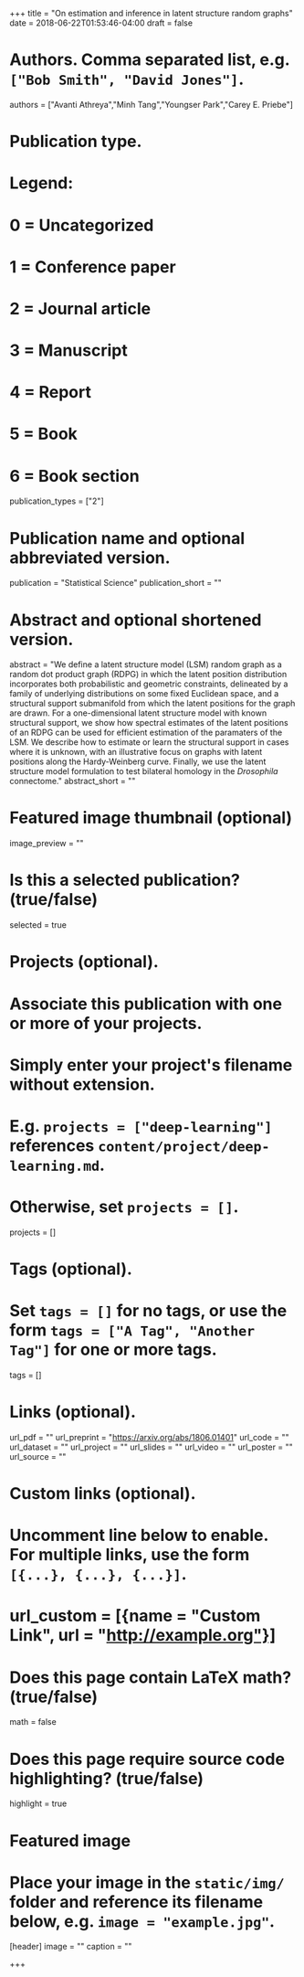 +++
title = "On estimation and inference in latent structure random graphs"
date = 2018-06-22T01:53:46-04:00
draft = false

# Authors. Comma separated list, e.g. `["Bob Smith", "David Jones"]`.
authors = ["Avanti Athreya","Minh Tang","Youngser Park","Carey E. Priebe"]

# Publication type.
# Legend:
# 0 = Uncategorized
# 1 = Conference paper
# 2 = Journal article
# 3 = Manuscript
# 4 = Report
# 5 = Book
# 6 = Book section
publication_types = ["2"]

# Publication name and optional abbreviated version.
publication = "Statistical Science"
publication_short = ""

# Abstract and optional shortened version.
abstract = "We define a latent structure model (LSM) random graph as a random dot product graph (RDPG) in which the latent position distribution incorporates both probabilistic and geometric constraints, delineated by a family of underlying distributions on some fixed Euclidean space, and a structural support submanifold from which the latent positions for the graph are drawn. For a one-dimensional latent structure model with known structural support, we show how spectral estimates of the latent positions of an RDPG can be used for efficient estimation of the paramaters of the LSM. We describe how to estimate or learn the structural support in cases where it is unknown, with an illustrative focus on graphs with latent positions along the Hardy-Weinberg curve. Finally, we use the latent structure model formulation to test bilateral homology in the *Drosophila* connectome."
abstract_short = ""

# Featured image thumbnail (optional)
image_preview = ""

# Is this a selected publication? (true/false)
selected = true

# Projects (optional).
#   Associate this publication with one or more of your projects.
#   Simply enter your project's filename without extension.
#   E.g. `projects = ["deep-learning"]` references `content/project/deep-learning.md`.
#   Otherwise, set `projects = []`.
projects = []

# Tags (optional).
#   Set `tags = []` for no tags, or use the form `tags = ["A Tag", "Another Tag"]` for one or more tags.
tags = []

# Links (optional).
url_pdf = ""
url_preprint = "https://arxiv.org/abs/1806.01401"
url_code = ""
url_dataset = ""
url_project = ""
url_slides = ""
url_video = ""
url_poster = ""
url_source = ""

# Custom links (optional).
#   Uncomment line below to enable. For multiple links, use the form `[{...}, {...}, {...}]`.
# url_custom = [{name = "Custom Link", url = "http://example.org"}]

# Does this page contain LaTeX math? (true/false)
math = false

# Does this page require source code highlighting? (true/false)
highlight = true

# Featured image
# Place your image in the `static/img/` folder and reference its filename below, e.g. `image = "example.jpg"`.
[header]
image = ""
caption = ""

+++
